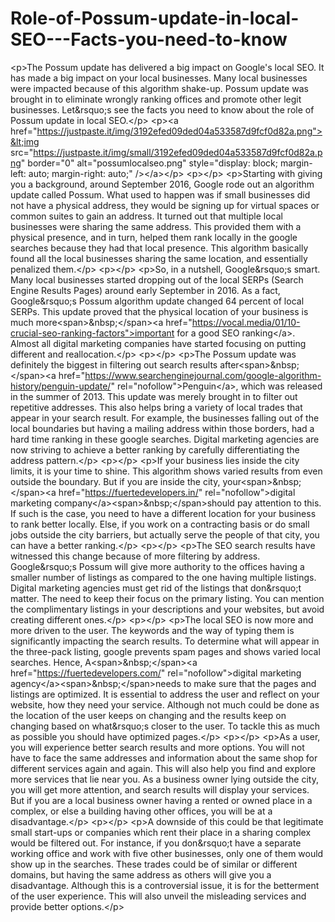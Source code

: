 # Role-of-Possum-update-in-local-SEO---Facts-you-need-to-know
&lt;p>The Possum update has delivered a big impact on Google's local SEO. It has made a big impact on your local businesses. Many local businesses were impacted because of this algorithm shake-up. Possum update was brought in to eliminate wrongly ranking offices and promote other legit businesses. Let&amp;rsquo;s see the facts you need to know about the role of Possum update in local SEO.&lt;/p> &lt;p>&lt;a href="https://justpaste.it/img/3192efed09ded04a533587d9fcf0d82a.png">&lt;img src="https://justpaste.it/img/small/3192efed09ded04a533587d9fcf0d82a.png" border="0" alt="possumlocalseo.png" style="display: block; margin-left: auto; margin-right: auto;" />&lt;/a>&lt;/p> &lt;p>&lt;/p> &lt;p>Starting with giving you a background, around September 2016, Google rode out an algorithm update called Possum. What used to happen was if small businesses did not have a physical address, they would be signing up for virtual spaces or common suites to gain an address. It turned out that multiple local businesses were sharing the same address. This provided them with a physical presence, and in turn, helped them rank locally in the google searches because they had that local presence. This algorithm basically found all the local businesses sharing the same location, and essentially penalized them.&lt;/p> &lt;p>&lt;/p> &lt;p>So, in a nutshell, Google&amp;rsquo;s smart. Many local businesses started dropping out of the local SERPs (Search Engine Results Pages) around early September in 2016. As a fact, Google&amp;rsquo;s Possum algorithm update changed 64 percent of local SERPs. This update proved that the physical location of your business is much more&lt;span>&amp;nbsp;&lt;/span>&lt;a href="https://vocal.media/01/10-crucial-seo-ranking-factors">important for a good SEO ranking&lt;/a>. Almost all digital marketing companies have started focusing on putting different and reallocation.&lt;/p> &lt;p>&lt;/p> &lt;p>The Possum update was definitely the biggest in filtering out search results after&lt;span>&amp;nbsp;&lt;/span>&lt;a href="https://www.searchenginejournal.com/google-algorithm-history/penguin-update/" rel="nofollow">Penguin&lt;/a>, which was released in the summer of 2013. This update was merely brought in to filter out repetitive addresses. This also helps bring a variety of local trades that appear in your search result. For example, the businesses falling out of the local boundaries but having a mailing address within those borders, had a hard time ranking in these google searches. Digital marketing agencies are now striving to achieve a better ranking by carefully differentiating the address pattern.&lt;/p> &lt;p>&lt;/p> &lt;p>If your business lies inside the city limits, it is your time to shine. This algorithm shows varied results from even outside the boundary. But if you are inside the city, your&lt;span>&amp;nbsp;&lt;/span>&lt;a href="https://fuertedevelopers.in/" rel="nofollow">digital marketing company&lt;/a>&lt;span>&amp;nbsp;&lt;/span>should pay attention to this. If such is the case, you need to have a different location for your business to rank better locally. Else, if you work on a contracting basis or do small jobs outside the city barriers, but actually serve the people of that city, you can have a better ranking.&lt;/p> &lt;p>&lt;/p> &lt;p>The SEO search results have witnessed this change because of more filtering by address. Google&amp;rsquo;s Possum will give more authority to the offices having a smaller number of listings as compared to the one having multiple listings. Digital marketing agencies must get rid of the listings that don&amp;rsquo;t matter. The need to keep their focus on the primary listing. You can mention the complimentary listings in your descriptions and your websites, but avoid creating different ones.&lt;/p> &lt;p>&lt;/p> &lt;p>The local SEO is now more and more driven to the user. The keywords and the way of typing them is significantly impacting the search results. To determine what will appear in the three-pack listing, google prevents spam pages and shows varied local searches. Hence, A&lt;span>&amp;nbsp;&lt;/span>&lt;a href="https://fuertedevelopers.com/" rel="nofollow">digital marketing agency&lt;/a>&lt;span>&amp;nbsp;&lt;/span>needs to make sure that the pages and listings are optimized. It is essential to address the user and reflect on your website, how they need your service. Although not much could be done as the location of the user keeps on changing and the results keep on changing based on what&amp;rsquo;s closer to the user. To tackle this as much as possible you should have optimized pages.&lt;/p> &lt;p>&lt;/p> &lt;p>As a user, you will experience better search results and more options. You will not have to face the same addresses and information about the same shop for different services again and again. This will also help you find and explore more services that lie near you. As a business owner lying outside the city, you will get more attention, and search results will display your services. But if you are a local business owner having a rented or owned place in a complex, or else a building having other offices, you will be at a disadvantage.&lt;/p> &lt;p>&lt;/p> &lt;p>A downside of this could be that legitimate small start-ups or companies which rent their place in a sharing complex would be filtered out. For instance, if you don&amp;rsquo;t have a separate working office and work with five other businesses, only one of them would show up in the searches. These trades could be of similar or different domains, but having the same address as others will give you a disadvantage. Although this is a controversial issue, it is for the betterment of the user experience. This will also unveil the misleading services and provide better options.&lt;/p>
